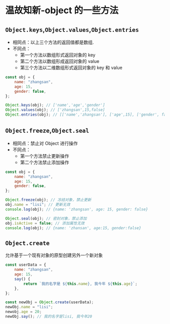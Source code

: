 # 温故知新-object 的一些方法

## `Object.keys`,`Object.values`,`Object.entries`

-   相同点：以上三个方法的返回值都是数组.
-   不同点：
    -   第一个方法以数组形式返回对象的 key
    -   第二个方法以数组形成返回对象的 value
    -   第三个方法以二维数组形式返回对象的 key 和 value

```js
const obj = {
    name: "zhangsan",
    age: 15,
    gender: false,
};

Object.keys(obj); // ['name','age','gender']
Object.values(obj); // ['zhangsan',15,false]
Object.entries(obj); // [['name','zhangsan'], ['age',15], ['gender', false]]
```

## `Object.freeze`,`Object.seal`

-   相同点：禁止对 Object 进行操作
-   不同点：
    -   第一个方法禁止更新操作
    -   第二个方法禁止添加操作

```js
const obj = {
    name: "zhangsan",
    age: 15,
    gender: false,
};

Object.freeze(obj); // 冻结对象，禁止更新
obj.name = "lisi"; // 更新无效
console.log(obj); // {name: 'zhangsan', age: 15, gender: false}

Object.seal(obj); // 密封对象，禁止添加
obj.isActive = false; // 添加属性无效
console.log(obj); // {name: 'zhansan', age:15, gender:false}
```

## `Object.create`

允许基于一个现有对象的原型创建另外一个新对象

```js
const userData = {
    name: "zhangsan",
    age: 15,
    say() {
        return `我的名字是 ${this.name}, 我今年 ${this.age}`;
    },
};

const newObj = Object.create(userData);
newObj.name = "lisi";
newobj.age = 20;
newObj.say(); // 我的名字是lisi, 我今年20
```
